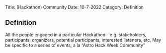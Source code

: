 Title: (Hackathon) Community
Date: 10-7-2022
Category: Definition

## Definition

All the people engaged in a particular Hackathon - e.g. stakeholders, participants, organizers, potential participants, interested listeners, etc. May be specific to a series of events, a la “Astro Hack Week Community”
